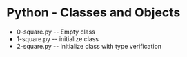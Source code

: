 # Python - Classes and Objects
- 0-square.py -- Empty class
- 1-square.py -- initialize class
- 2-square.py -- initialize class with type verification
